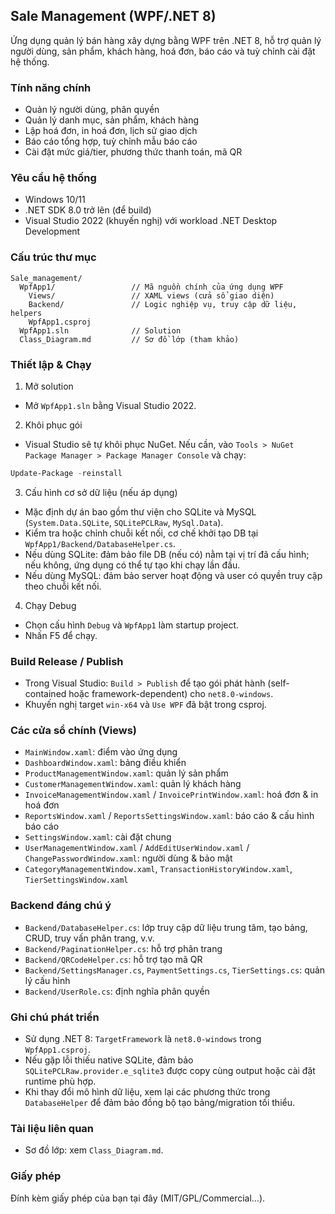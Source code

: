 ## Sale Management (WPF/.NET 8)

Ứng dụng quản lý bán hàng xây dựng bằng WPF trên .NET 8, hỗ trợ quản lý người dùng, sản phẩm, khách hàng, hoá đơn, báo cáo và tuỳ chỉnh cài đặt hệ thống.

### Tính năng chính
- Quản lý người dùng, phân quyền
- Quản lý danh mục, sản phẩm, khách hàng
- Lập hoá đơn, in hoá đơn, lịch sử giao dịch
- Báo cáo tổng hợp, tuỳ chỉnh mẫu báo cáo
- Cài đặt mức giá/tier, phương thức thanh toán, mã QR

### Yêu cầu hệ thống
- Windows 10/11
- .NET SDK 8.0 trở lên (để build)
- Visual Studio 2022 (khuyến nghị) với workload .NET Desktop Development

### Cấu trúc thư mục
```
Sale_management/
  WpfApp1/                 // Mã nguồn chính của ứng dụng WPF
    Views/                 // XAML views (cửa sổ giao diện)
    Backend/               // Logic nghiệp vụ, truy cập dữ liệu, helpers
    WpfApp1.csproj
  WpfApp1.sln              // Solution
  Class_Diagram.md         // Sơ đồ lớp (tham khảo)
```

### Thiết lập & Chạy
1) Mở solution
- Mở `WpfApp1.sln` bằng Visual Studio 2022.

2) Khôi phục gói
- Visual Studio sẽ tự khôi phục NuGet. Nếu cần, vào `Tools > NuGet Package Manager > Package Manager Console` và chạy:
```powershell
Update-Package -reinstall
```

3) Cấu hình cơ sở dữ liệu (nếu áp dụng)
- Mặc định dự án bao gồm thư viện cho SQLite và MySQL (`System.Data.SQLite`, `SQLitePCLRaw`, `MySql.Data`).
- Kiểm tra hoặc chỉnh chuỗi kết nối, cơ chế khởi tạo DB tại `WpfApp1/Backend/DatabaseHelper.cs`.
- Nếu dùng SQLite: đảm bảo file DB (nếu có) nằm tại vị trí đã cấu hình; nếu không, ứng dụng có thể tự tạo khi chạy lần đầu.
- Nếu dùng MySQL: đảm bảo server hoạt động và user có quyền truy cập theo chuỗi kết nối.

4) Chạy Debug
- Chọn cấu hình `Debug` và `WpfApp1` làm startup project.
- Nhấn F5 để chạy.

### Build Release / Publish
- Trong Visual Studio: `Build > Publish` để tạo gói phát hành (self-contained hoặc framework-dependent) cho `net8.0-windows`.
- Khuyến nghị target `win-x64` và `Use WPF` đã bật trong csproj.

### Các cửa sổ chính (Views)
- `MainWindow.xaml`: điểm vào ứng dụng
- `DashboardWindow.xaml`: bảng điều khiển
- `ProductManagementWindow.xaml`: quản lý sản phẩm
- `CustomerManagementWindow.xaml`: quản lý khách hàng
- `InvoiceManagementWindow.xaml` / `InvoicePrintWindow.xaml`: hoá đơn & in hoá đơn
- `ReportsWindow.xaml` / `ReportsSettingsWindow.xaml`: báo cáo & cấu hình báo cáo
- `SettingsWindow.xaml`: cài đặt chung
- `UserManagementWindow.xaml` / `AddEditUserWindow.xaml` / `ChangePasswordWindow.xaml`: người dùng & bảo mật
- `CategoryManagementWindow.xaml`, `TransactionHistoryWindow.xaml`, `TierSettingsWindow.xaml`

### Backend đáng chú ý
- `Backend/DatabaseHelper.cs`: lớp truy cập dữ liệu trung tâm, tạo bảng, CRUD, truy vấn phân trang, v.v.
- `Backend/PaginationHelper.cs`: hỗ trợ phân trang
- `Backend/QRCodeHelper.cs`: hỗ trợ tạo mã QR
- `Backend/SettingsManager.cs`, `PaymentSettings.cs`, `TierSettings.cs`: quản lý cấu hình
- `Backend/UserRole.cs`: định nghĩa phân quyền

### Ghi chú phát triển
- Sử dụng .NET 8: `TargetFramework` là `net8.0-windows` trong `WpfApp1.csproj`.
- Nếu gặp lỗi thiếu native SQLite, đảm bảo `SQLitePCLRaw.provider.e_sqlite3` được copy cùng output hoặc cài đặt runtime phù hợp.
- Khi thay đổi mô hình dữ liệu, xem lại các phương thức trong `DatabaseHelper` để đảm bảo đồng bộ tạo bảng/migration tối thiểu.

### Tài liệu liên quan
- Sơ đồ lớp: xem `Class_Diagram.md`.

### Giấy phép
Đính kèm giấy phép của bạn tại đây (MIT/GPL/Commercial…).


